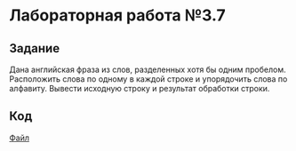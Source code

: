 # Лабораторная работа №3.7

## Задание
Дана английская фраза из слов, разделенных хотя бы одним пробелом.
Расположить слова по одному в каждой строке и упорядочить слова по алфавиту.
Вывести исходную строку и результат обработки строки.

## Код
[Файл](src/lab.pas)